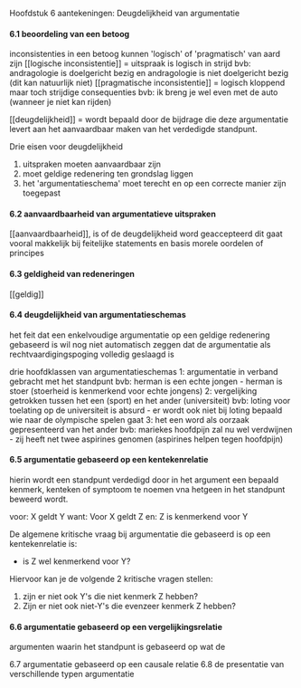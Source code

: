 Hoofdstuk 6 aantekeningen:
Deugdelijkheid van argumentatie

#### 6.1 beoordeling van een betoog
inconsistenties in een betoog kunnen 'logisch' of 'pragmatisch' van aard zijn
[[logische inconsistentie]] = uitspraak is logisch in strijd
	bvb: andragologie is doelgericht bezig en andragologie is niet doelgericht bezig (dit kan natuurlijk niet)
[[pragmatische inconsistentie]] = logisch kloppend maar toch strijdige consequenties
	bvb: ik breng je wel even met de auto (wanneer je niet kan rijden)

[[deugdelijkheid]] = wordt bepaald door de bijdrage die deze argumentatie levert aan het aanvaardbaar maken van het verdedigde standpunt.

Drie eisen voor deugdelijkheid
1. uitspraken moeten aanvaardbaar zijn
2. moet geldige redenering ten grondslag liggen
3. het 'argumentatieschema' moet terecht en op een correcte manier zijn toegepast 

#### 6.2 aanvaardbaarheid van argumentatieve uitspraken
[[aanvaardbaarheid]], is of de deugdelijkheid word geaccepteerd
dit gaat vooral makkelijk bij feitelijke statements en basis morele oordelen of principes

#### 6.3 geldigheid van redeneringen
[[geldig]] 

#### 6.4 deugdelijkheid van argumentatieschemas
het feit dat een enkelvoudige argumentatie op een geldige redenering gebaseerd is wil nog niet automatisch zeggen dat de argumentatie als rechtvaardigingspoging volledig geslaagd is

drie hoofdklassen van argumentatieschemas
1: argumentatie in verband gebracht met het standpunt
	bvb: herman is een echte jongen - herman is stoer (stoerheid is kenmerkend voor echte jongens)
2: vergelijking getrokken tussen het een (sport) en het ander (universiteit)
	bvb: loting voor toelating op de universiteit is absurd - er wordt ook niet bij loting bepaald wie naar de olympische spelen gaat
3: het een word als oorzaak gepresenteerd van het ander
	bvb: mariekes hoofdpijn zal nu wel verdwijnen - zij heeft net twee aspirines genomen (aspirines helpen tegen hoofdpijn)

#### 6.5 argumentatie gebaseerd op een kentekenrelatie
hierin wordt een standpunt verdedigd door in het argument een bepaald kenmerk, kenteken of symptoom te noemen vna hetgeen in het standpunt beweerd wordt. 

voor: X geldt Y
want: Voor X geldt Z
en: Z is kenmerkend voor Y

De algemene kritische vraag bij argumentatie die gebaseerd is op een kentekenrelatie is:
- is Z wel kenmerkend voor Y?

Hiervoor kan je de volgende 2 kritische vragen stellen:
1. zijn er niet ook Y's die niet kenmerk Z hebben?
2. Zijn er niet ook niet-Y's die evenzeer kenmerk Z hebben?

#### 6.6 argumentatie gebaseerd op een vergelijkingsrelatie
argumenten waarin het standpunt is gebaseerd op wat de 

6.7 argumentatie gebaseerd op een causale relatie
6.8 de presentatie van verschillende typen argumentatie

